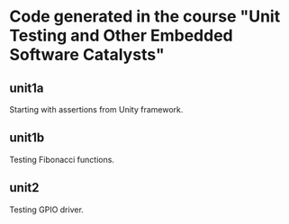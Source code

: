 # Code generated in the course "Unit Testing and Other Embedded Software Catalysts"

## unit1a
Starting with assertions from Unity framework.

## unit1b
Testing Fibonacci functions.

## unit2
Testing GPIO driver.
